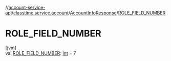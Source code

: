 //[account-service-api](../../../index.md)/[classtime.service.account](../index.md)/[AccountInfoResponse](index.md)/[ROLE_FIELD_NUMBER](-r-o-l-e_-f-i-e-l-d_-n-u-m-b-e-r.md)

# ROLE_FIELD_NUMBER

[jvm]\
val [ROLE_FIELD_NUMBER](-r-o-l-e_-f-i-e-l-d_-n-u-m-b-e-r.md): [Int](https://kotlinlang.org/api/latest/jvm/stdlib/kotlin/-int/index.html) = 7
